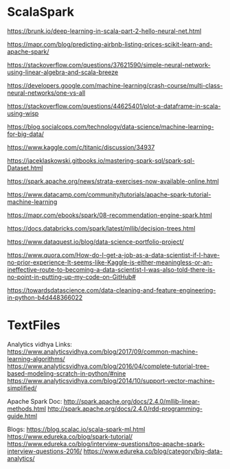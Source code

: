 # ScalaSpark

https://brunk.io/deep-learning-in-scala-part-2-hello-neural-net.html

https://mapr.com/blog/predicting-airbnb-listing-prices-scikit-learn-and-apache-spark/

https://stackoverflow.com/questions/37621590/simple-neural-network-using-linear-algebra-and-scala-breeze

https://developers.google.com/machine-learning/crash-course/multi-class-neural-networks/one-vs-all

https://stackoverflow.com/questions/44625401/plot-a-dataframe-in-scala-using-wisp

https://blog.socialcops.com/technology/data-science/machine-learning-for-big-data/

https://www.kaggle.com/c/titanic/discussion/34937

https://jaceklaskowski.gitbooks.io/mastering-spark-sql/spark-sql-Dataset.html

https://spark.apache.org/news/strata-exercises-now-available-online.html

https://www.datacamp.com/community/tutorials/apache-spark-tutorial-machine-learning

https://mapr.com/ebooks/spark/08-recommendation-engine-spark.html

https://docs.databricks.com/spark/latest/mllib/decision-trees.html

https://www.dataquest.io/blog/data-science-portfolio-project/

https://www.quora.com/How-do-I-get-a-job-as-a-data-scientist-if-I-have-no-prior-experience-It-seems-like-Kaggle-is-either-meaningless-or-an-ineffective-route-to-becoming-a-data-scientist-I-was-also-told-there-is-no-point-in-putting-up-my-code-on-GitHub#

https://towardsdatascience.com/data-cleaning-and-feature-engineering-in-python-b4d448366022

# TextFiles

Analytics vidhya Links:
https://www.analyticsvidhya.com/blog/2017/09/common-machine-learning-algorithms/
https://www.analyticsvidhya.com/blog/2016/04/complete-tutorial-tree-based-modeling-scratch-in-python/#nine
https://www.analyticsvidhya.com/blog/2014/10/support-vector-machine-simplified/


Apache Spark Doc:
http://spark.apache.org/docs/2.4.0/mllib-linear-methods.html
http://spark.apache.org/docs/2.4.0/rdd-programming-guide.html

Blogs:
https://blog.scalac.io/scala-spark-ml.html
https://www.edureka.co/blog/spark-tutorial/
https://www.edureka.co/blog/interview-questions/top-apache-spark-interview-questions-2016/
https://www.edureka.co/blog/category/big-data-analytics/
